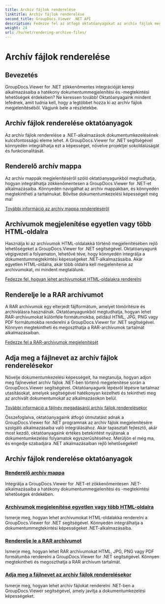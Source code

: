 ```yaml
---
title: Archív fájlok renderelése
linktitle: Archív fájlok renderelése
second_title: GroupDocs.Viewer .NET API
description: Fedezze fel az átfogó oktatóanyagokat az archív fájlok megjelenítéséhez a GroupDocs.Viewer for .NET segítségével. Zökkenőmentesen és hatékonyan integrálható .NET-alkalmazásaiba.
weight: 24
url: /hu/net/rendering-archive-files/
---
```


# Archív fájlok renderelése

## Bevezetés

GroupDocs.Viewer for .NET zökkenőmentes integrációját keresi alkalmazásaiba a hatékony dokumentummegjelenítési és -megtekintési lehetőségek érdekében? Ne keressen tovább! Oktatóanyagaink mindent lefednek, amit tudnia kell, hogy a legtöbbet hozza ki az archív fájlok megjelenítéséből. Vágjunk bele a részletekbe.

## Archív fájlok renderelése oktatóanyagok

Az archív fájlok renderelése a .NET-alkalmazások dokumentumkezelésének kulcsfontosságú eleme lehet. A GroupDocs.Viewer for .NET segítségével könnyedén integrálhatja ezt a képességet, növelve projektjei sokoldalúságát és funkcionalitását.

## Renderelő archív mappa

Az archív mappák megjelenítéséről szóló oktatóanyagunkból megtudhatja, hogyan integrálhatja zökkenőmentesen a GroupDocs.Viewer for .NET-et alkalmazásaiba. Könnyedén navigálhat az archív mappákban, és könnyedén megtekintheti a tartalmukat. Bővítse dokumentumkezelési képességeit még ma!

[További információ az archív mappa rendereléséről](./render-archive-folder/)

## Archívumok megjelenítése egyetlen vagy több HTML-oldalra

Használja ki az archívumok HTML-oldalakká történő megjelenítésében rejlő lehetőségeket a GroupDocs.Viewer for .NET segítségével. Oktatóanyagunk végigvezeti a folyamaton, lehetővé téve, hogy könnyedén integrálja a dokumentummegtekintési képességeket .NET-alkalmazásaiba. Akár egyetlen HTML-oldalra, akár több oldalra kell megjelenítenie az archívumokat, mi mindent megtalálunk.

[Fedezze fel, hogyan lehet archívumokat HTML-oldalakra renderelni](./render-archives-html/)

## Renderelje le a RAR archívumot

A RAR archívumok egy elterjedt fájlformátum, amelyet tömörítésre és archiválásra használnak. Oktatóanyagunkból megtudhatja, hogyan lehet RAR-archívumokat különféle formátumokba, például HTML, JPG, PNG vagy PDF formátumokba renderelni a GroupDocs.Viewer for .NET segítségével. Könnyen megtekintheti és megoszthatja a RAR-archívumok tartalmát alkalmazásaiban.

[Fedezze fel a RAR-archívumok megjelenítését](./render-rar/)

## Adja meg a fájlnevet az archív fájlok renderelésekor

Növelje dokumentumkezelési képességeit, ha megtanulja, hogyan adjon meg fájlneveket archív fájlok .NET-ben történő megjelenítése során a GroupDocs.Viewer segítségével. Oktatóanyagunk lépésről lépésre tartalmaz utasításokat, amelyek segítségével hatékonyan kezelheti és tekintheti meg az archivált dokumentumokat az alkalmazásokon belül.

[További információ a fájlnév megadásáról archív fájlok renderelésekor](./specify-filename-render-archive/)

Összefoglalva, oktatóanyagaink átfogó útmutatást adnak a GroupDocs.Viewer for .NET programnak az archív fájlok megjelenítésére szolgáló alkalmazásaiba való integrálásához. Akár tapasztalt fejlesztő, akár most kezdő, oktatóanyagaink értékes betekintést nyújtanak a dokumentumkezelési folyamatok egyszerűsítéséhez. Merüljön el még ma, és engedje szabadjára .NET alkalmazásaiban rejlő lehetőségeket!
## Archív fájlok renderelése oktatóanyagok
### [Renderelő archív mappa](./render-archive-folder/)
Integrálja a GroupDocs.Viewer for .NET-et zökkenőmentesen .NET-alkalmazásaiba a hatékony dokumentummegjelenítési és -megtekintési lehetőségek érdekében.
### [Archívumok megjelenítése egyetlen vagy több HTML-oldalra](./render-archives-html/)
Ismerje meg, hogyan lehet archívumokat HTML-oldalakká renderelni a GroupDocs.Viewer for .NET segítségével. Könnyedén integrálhatja a dokumentummegtekintési képességeket .NET-alkalmazásaiba.
### [Renderelje le a RAR archívumot](./render-rar/)
Ismerje meg, hogyan lehet RAR archívumokat HTML, JPG, PNG vagy PDF formátumba renderelni a GroupDocs.Viewer for .NET segítségével. Könnyen megtekintheti és megoszthatja a RAR archívum tartalmát.
### [Adja meg a fájlnevet az archív fájlok renderelésekor](./specify-filename-render-archive/)
Ismerje meg, hogyan lehet archív fájlokat renderelni .NET-ben a GroupDocs.Viewer segítségével, amely javítja a dokumentumkezelési képességeket.